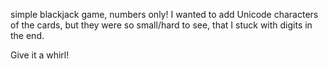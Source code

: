 simple blackjack game, numbers only!
I wanted to add Unicode characters of the cards, but they were so small/hard to see, that I stuck with digits in the end.

Give it a whirl!
